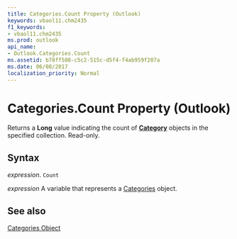 ```yaml
---
title: Categories.Count Property (Outlook)
keywords: vbaol11.chm2435
f1_keywords:
- vbaol11.chm2435
ms.prod: outlook
api_name:
- Outlook.Categories.Count
ms.assetid: b78ff508-c5c2-515c-d5f4-f4ab959f207a
ms.date: 06/08/2017
localization_priority: Normal
---
```



# Categories.Count Property (Outlook)

Returns a  **Long** value indicating the count of **[Category](Outlook.Category.md)** objects in the specified collection. Read-only.


## Syntax

_expression_. `Count`

_expression_ A variable that represents a [Categories](./Outlook.Categories.md) object.


## See also


[Categories Object](Outlook.Categories.md)

